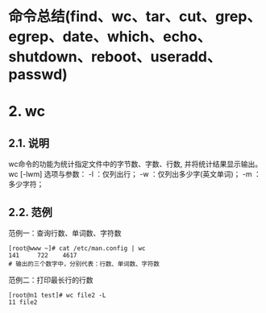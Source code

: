 # 命令总结(find、wc、tar、cut、grep、egrep、date、which、echo、shutdown、reboot、useradd、passwd)

# 2.	wc
## 2.1.	说明
wc命令的功能为统计指定文件中的字节数、字数、行数, 并将统计结果显示输出。
wc [-lwm]
选项与参数：
-l  ：仅列出行；
-w  ：仅列出多少字(英文单词)；
-m  ：多少字符；
## 2.2.	范例
范例一：查询行数、单词数、字符数
```
[root@www ~]# cat /etc/man.config | wc
141     722    4617
# 输出的三个数字中，分别代表：行数、单词数、字符数
```

范例二：打印最长行的行数
```
[root@n1 test]# wc file2 -L
11 file2
```